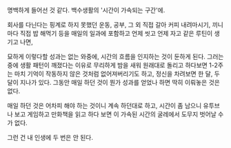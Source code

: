명백하게 들어선 것 같다. 백수생활의 '시간이 가속되는 구간'에. 

회사를 다닌다는 핑계로 하지 못했던 운동, 공부, 그 외 직접 갈아 커피 내려마시기, 끼니마다 직접 밥 해먹기 등을 매일의 일과에 포함하고 언제 씻고 언제 자고 같은 루틴이 생기고 나면,

묘하게 이렇다할 성과는 없는 와중에, 시간의 흐름을 인지하는 것이 둔하게 된다. 그러는 중에 생활 패턴이 깨졌다는 이유로 무리하게 밤을 새워 원래대로 돌리고 하다보면 1-2주는 마치 기억이 작동하지 않은 것처럼 없어져버리기도 하고, 정신을 차려보면 한 달, 두 달이 지나가 있다. 그동안 매일 하던 것이 뭔가 성과를 얻었나 하면 딱히 이뤄놓은 것은 없다. 

매일 하던 것은 어차피 해야 하는 것이니 계속 하던대로 하고, 시간이 좀 남으니 유투브나 보고 게임하고 만화책을 읽고 하다 보면 이 가속된 시간의 굴레에서 도무지 벗어날 수가 없다.

그런 건 내 인생에 두 번은 안 된다. 
